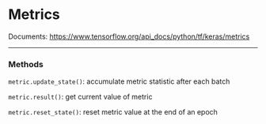 # Metrics


Documents: https://www.tensorflow.org/api_docs/python/tf/keras/metrics

---


### Methods

`metric.update_state()`: accumulate metric statistic after each batch

`metric.result()`: get current value of metric

`metric.reset_state()`: reset metric value at the end of an epoch
